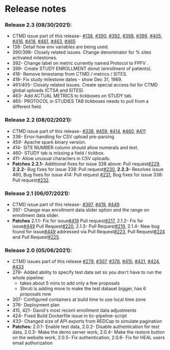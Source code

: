 # Release notes

### Release 2.3 (08/30/2021):
* CTMD issue part of this release- [#138](https://github.com/RENCI/ctmd/issues/138), [#390](https://github.com/RENCI/ctmd/issues/390), [#392](https://github.com/RENCI/ctmd/issues/392), [#398](https://github.com/RENCI/ctmd/issues/398), [#399](https://github.com/RENCI/ctmd/issues/399), [#405](https://github.com/RENCI/ctmd/issues/405), [#416](https://github.com/RENCI/ctmd/issues/416), [#418](https://github.com/RENCI/ctmd/issues/418), [#461](https://github.com/RENCI/ctmd/issues/461), [#463](https://github.com/RENCI/ctmd/issues/463), [#465](https://github.com/RENCI/ctmd/issues/465)
* 138- Detail how env variables are being used.
* 390/398- Closely related issues. Change denominator for % sites activated milestones. 
* 392- Change label on metric currently named Protocol to FPFV . 
* 399- Create STUDY ENROLLMENT donut (enrollment of patients).
* 416- Remove timestamp from CTMD / metrics / SITES.
* 418- Fix study milestone dates - show Dec 31, 1969.
* 461/405- Closely related issues. Create special access list for CTMD global uploads (CTSA and SITES).
* 463- Add ACTUAL METRICS to tickboxes on STUDY tab.
* 465- PROTOCOL in STUDIES TAB tickboxes needs to pull from a different field.

### Release 2.2 (08/02/2021):
* CTMD issue part of this release- [#338](https://github.com/RENCI/ctmd/issues/338), [#459](https://github.com/RENCI/ctmd/issues/459), [#414](https://github.com/RENCI/ctmd/issues/414), [#460](https://github.com/RENCI/ctmd/issues/460), [#411](https://github.com/RENCI/ctmd/issues/411)
* 338- Error-handling for CSV upload pre-parsing.
* 459- Apache spark binary version.
* 414- SITE NUMBER column should allow numerals and text.
* 460- STUDY tab is missing a field / tickbox.
* 411- Allow unusual characters in CSV uploads.
* <b>Patches</b> <b>2.2.1-</b> Additional fixes for issue 338 above: Pull request[#229](https://github.com/RENCI/ctmd-dashboard/pull/229), <b>2.2.2-</b> Bug fixes for issue 338: Pull request[#230](https://github.com/RENCI/ctmd-dashboard/pull/230), <b>2.2.3-</b> Resolves issue 460, Bug fixes for issue 414: Pull request [#231](https://github.com/RENCI/ctmd-dashboard/pull/231), Bug fixes for issue 338: Pull request[#232](https://github.com/RENCI/ctmd-dashboard/pull/232).

### Release 2.1 (06/07/2021):
* CTMD issue part of this release- [#397](https://github.com/RENCI/ctmd/issues/397), [#419](https://github.com/RENCI/ctmd/issues/419), [#449](https://github.com/RENCI/ctmd/issues/449)
* 397- Change max enrollment data slider option and the range on enrollment data slider.
* <b>Patches</b> 2.1.1- Fix for issue[#419](https://github.com/RENCI/ctmd/issues/419) Pull request[#217](https://github.com/RENCI/ctmd-dashboard/pull/217), 2.1.2- Fix for issue[#449](https://github.com/RENCI/ctmd/issues/449) Pull Request[#220](https://github.com/RENCI/ctmd-dashboard/pull/220), 2.1.3- Pull Request[#219](https://github.com/RENCI/ctmd-dashboard/pull/219), 2.1.4- New bug found for issue[#449](https://github.com/RENCI/ctmd/issues/449) addressed via Pull Request[#223](https://github.com/RENCI/ctmd-dashboard/pull/223), Pull Request[#224](https://github.com/RENCI/ctmd-dashboard/pull/224) and Pull Request[#225](https://github.com/RENCI/ctmd-dashboard/pull/225).

### Release 2.0 (05/06/2021):
* CTMD issues part of this release [#279](https://github.com/RENCI/ctmd/issues/279), [#307](https://github.com/RENCI/ctmd/issues/307), [#376](https://github.com/RENCI/ctmd/issues/376), [#415](https://github.com/RENCI/ctmd/issues/415), [#421](https://github.com/RENCI/ctmd/issues/421), [#424](https://github.com/RENCI/ctmd/issues/424), [#433](https://github.com/RENCI/ctmd/issues/433)
* 279- Added ability to specify test data set so you don't have to run the whole pipeline:
  * takes about 5 mins to add only a few proposals
  * Shruti is adding more to make the test dataset bigger, has 6 proposals now
* 307- Configured containers at build time to use local time zone
* 376- Deployment plan
* 415, 421- David's most recent enrollment data adjustments
* 424- Fixed Build Dockerfile issue in tic-pipeline-script
* 433- Changed size of API exports from REDCap to simulate pagination
* <b>Patches:</b> 2.0.1- Enable test data, 2.0.2- Disable authentication for test data, 2.0.3- Make the demo server work, 2.0.4- Make the restore button on the website work, 2.0.5- Fix authentication, 2.0.6- Fix for HEAL users email authorization
